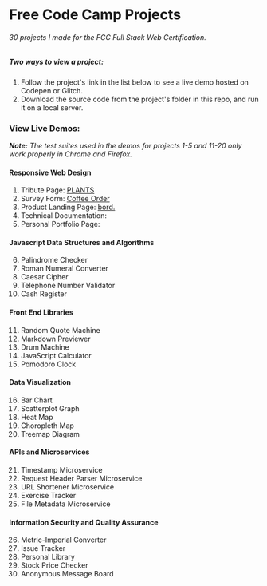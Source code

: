 # Free Code Camp Projects

###### 30 projects I made for the FCC Full Stack Web Certification.

##### Two ways to view a project:
1. Follow the project's link in the list below to see a live demo hosted on Codepen or Glitch.
1. Download the source code from the project's folder in this repo, and run it on a local server.

### View Live Demos:

*__Note:__ The test suites used in the demos for projects 1-5 and 11-20 only work properly in Chrome and Firefox.*

#### Responsive Web Design
1. Tribute Page: [PLANTS](https://codepen.io/robinwakeman/pen/bOGYxQ?editors=1100)
2. Survey Form: [Coffee Order](https://codepen.io/robinwakeman/full/vQorLG)
3. Product Landing Page: [bord.]()
4. Technical Documentation:
5. Personal Portfolio Page:

#### Javascript Data Structures and Algorithms
6. Palindrome Checker
7. Roman Numeral Converter
8. Caesar Cipher
9. Telephone Number Validator
10. Cash Register

#### Front End Libraries
11. Random Quote Machine
12. Markdown Previewer
13. Drum Machine
14. JavaScript Calculator
15. Pomodoro Clock

#### Data Visualization
16. Bar Chart
17. Scatterplot Graph
18. Heat Map
19. Choropleth Map
20. Treemap Diagram

#### APIs and Microservices
21. Timestamp Microservice
22. Request Header Parser Microservice
23. URL Shortener Microservice
24. Exercise Tracker
25. File Metadata Microservice

#### Information Security and Quality Assurance
26. Metric-Imperial Converter
27. Issue Tracker
28. Personal Library
29. Stock Price Checker
30. Anonymous Message Board
